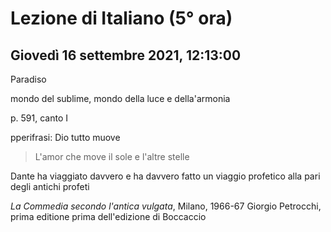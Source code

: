 # Lezione di Italiano (5° ora)

## Giovedì 16 settembre 2021, 12:13:00
Paradiso 

mondo del sublime, mondo della luce e della'armonia


p. 591, canto I 

pperifrasi: Dio tutto muove


> L'amor che move il sole e l'altre stelle

Dante ha viaggiato davvero e ha davvero fatto un viaggio profetico alla pari degli antichi profeti


_La Commedia secondo l'antica vulgata_, Milano, 1966-67 Giorgio Petrocchi, prima editione prima dell'edizione di Boccaccio
<!--stackedit_data:
eyJoaXN0b3J5IjpbLTM1NTIxMjI4NiwxOTM0MTA2MTk0XX0=
-->